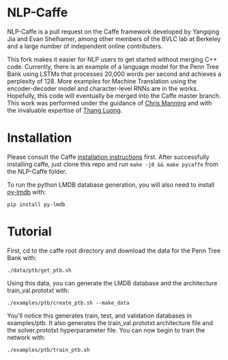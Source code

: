 # NLP-Caffe

NLP-Caffe is a pull request on the Caffe framework developed by Yangqing Jia and Evan Shelhamer, among other members of the BVLC lab at Berkeley and a large number of independent online contributers. 

This fork makes it easier for NLP users to get started without merging C++ code. Currently, there is an example of a language model for the Penn Tree Bank using LSTMs that processes 20,000 words per second and achieves a perplexity of 128. More examples for Machine Translation using the encoder-decoder model and character-level RNNs are in the works. Hopefully, this code will eventually be merged into the Caffe master branch. This work was performed under the guidance of <a href="http://nlp.stanford.edu/~manning/">Chris Manning</a> and with the invaluable expertise of <a href="http://stanford.edu/~lmthang/">Thang Luong</a>.

# Installation

Please consult the Caffe <a href="http://caffe.berkeleyvision.org/installation.html">installation instructions</a> first. After successfully installing caffe, just clone this repo and run `make -j8 && make pycaffe` from the NLP-Caffe folder.

To run the python LMDB database generation, you will also need to install <a href="https://github.com/dw/py-lmdb/">py-lmdb</a> with:

    pip install py-lmdb

# Tutorial

First, cd to the caffe root directory and download the data for the Penn Tree Bank with:

    ./data/ptb/get_ptb.sh

Using this data, you can generate the LMDB database and the architecture train_val.prototxt with:

    ./examples/ptb/create_ptb.sh --make_data

You'll notice this generates train, test, and validation databases in examples/ptb. It also generates the train_val.prototxt architecture file and the solver.prototxt hyperparameter file. You can now begin to train the network with:

    ./examples/ptb/train_ptb.sh
